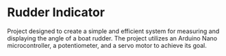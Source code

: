 # Rudder Indicator

Project designed to create a simple and efficient system for measuring and displaying the angle of a boat rudder. The project utilizes an Arduino Nano microcontroller, a potentiometer, and a servo motor to achieve its goal.
